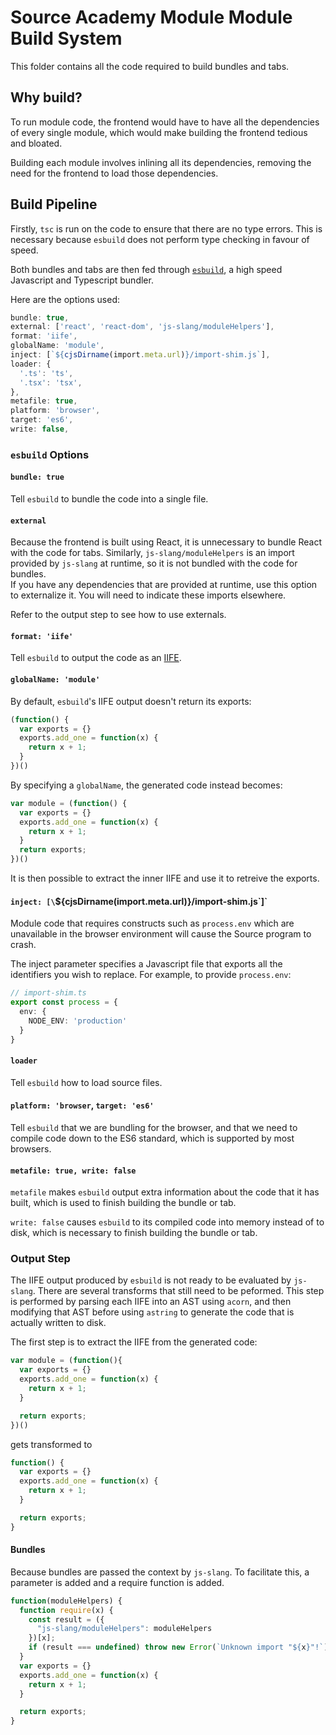 # Source Academy Module Module Build System
This folder contains all the code required to build bundles and tabs.

## Why build?
To run module code, the frontend would have to have all the dependencies of every single module, which would make building the frontend tedious and bloated.

Building each module involves inlining all its dependencies, removing the need for the frontend to load those dependencies.

## Build Pipeline
Firstly, `tsc` is run on the code to ensure that there are no type errors. This is necessary because `esbuild` does not perform type checking in favour of speed.

Both bundles and tabs are then fed through [`esbuild`](https://esbuild.github.io), a high speed Javascript and Typescript bundler.

Here are the options used:
```ts
bundle: true,
external: ['react', 'react-dom', 'js-slang/moduleHelpers'],
format: 'iife',
globalName: 'module',
inject: [`${cjsDirname(import.meta.url)}/import-shim.js`],
loader: {
  '.ts': 'ts',
  '.tsx': 'tsx',
},
metafile: true,
platform: 'browser',
target: 'es6',
write: false,
```

### `esbuild` Options
#### `bundle: true`
Tell `esbuild` to bundle the code into a single file.

#### `external`
Because the frontend is built using React, it is unnecessary to bundle React with the code for tabs. Similarly, `js-slang/moduleHelpers` is an import provided by `js-slang` at runtime, so it is not bundled with the code for bundles.\
If you have any dependencies that are provided at runtime, use this option to externalize it. You will need to indicate these imports elsewhere.

Refer to the output step to see how to use externals.
#### `format: 'iife'`
Tell `esbuild` to output the code as an [IIFE](https://developer.mozilla.org/en-US/docs/Glossary/IIFE).

#### `globalName: 'module'`
By default, `esbuild`'s IIFE output doesn't return its exports:
```js
(function() {
  var exports = {}
  exports.add_one = function(x) {
    return x + 1;
  }
})()
```
By specifying a  `globalName`, the generated code instead becomes:
```js
var module = (function() {
  var exports = {}
  exports.add_one = function(x) {
    return x + 1;
  }
  return exports;
})()
```
It is then possible to extract the inner IIFE and use it to retreive the exports.
#### `inject: [\`${cjsDirname(import.meta.url)}/import-shim.js\`]`
Module code that requires constructs such as `process.env` which are unavailable in the browser environment will cause the Source program to crash.

The inject parameter specifies a Javascript file that exports all the identifiers you wish to replace. For example, to provide `process.env`:
```ts
// import-shim.ts
export const process = {
  env: {
    NODE_ENV: 'production'
  }
}
```
#### `loader`
Tell `esbuild` how to load source files.

#### `platform: 'browser`, `target: 'es6'`
Tell `esbuild` that we are bundling for the browser, and that we need to compile code down to the ES6 standard, which is supported by most browsers.

#### `metafile: true, write: false`
`metafile` makes `esbuild` output extra information about the code that it has built, which is used to finish building the bundle or tab.

`write: false` causes `esbuild` to its compiled code into memory instead of to disk, which is necessary to finish building the bundle or tab.

### Output Step
The IIFE output produced by `esbuild` is not ready to be evaluated by `js-slang`. There are several transforms that still need to be peformed. This step is performed by parsing each IIFE into an AST using `acorn`, and then modifying that AST before using `astring` to generate the code that is actually written to disk.

The first step is to extract the IIFE from the generated code:
```js
var module = (function(){
  var exports = {}
  exports.add_one = function(x) {
    return x + 1;
  }

  return exports;
})()
```
gets transformed to
```js
function() {
  var exports = {}
  exports.add_one = function(x) {
    return x + 1;
  }

  return exports;
}
```
#### Bundles
Because bundles are passed the context by `js-slang`. To facilitate this, a parameter is added and a require function is added.

```js
function(moduleHelpers) {
  function require(x) {
    const result = ({
      "js-slang/moduleHelpers": moduleHelpers
    })[x];
    if (result === undefined) throw new Error(`Unknown import "${x}"!`); else return result;
  }
  var exports = {}
  exports.add_one = function(x) {
    return x + 1;
  }

  return exports;
}
```
